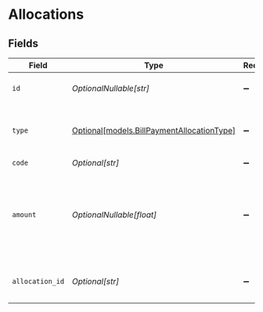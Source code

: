 # Allocations


## Fields

| Field                                                                                                   | Type                                                                                                    | Required                                                                                                | Description                                                                                             | Example                                                                                                 |
| ------------------------------------------------------------------------------------------------------- | ------------------------------------------------------------------------------------------------------- | ------------------------------------------------------------------------------------------------------- | ------------------------------------------------------------------------------------------------------- | ------------------------------------------------------------------------------------------------------- |
| `id`                                                                                                    | *OptionalNullable[str]*                                                                                 | :heavy_minus_sign:                                                                                      | A unique identifier for an object.                                                                      | 12345                                                                                                   |
| `type`                                                                                                  | [Optional[models.BillPaymentAllocationType]](../models/billpaymentallocationtype.md)                    | :heavy_minus_sign:                                                                                      | Type of entity this payment should be attributed to.                                                    | bill                                                                                                    |
| `code`                                                                                                  | *Optional[str]*                                                                                         | :heavy_minus_sign:                                                                                      | N/A                                                                                                     | N091                                                                                                    |
| `amount`                                                                                                | *OptionalNullable[float]*                                                                               | :heavy_minus_sign:                                                                                      | Amount of payment that should be attributed to this allocation. If null, the total_amount will be used. | 49.99                                                                                                   |
| `allocation_id`                                                                                         | *Optional[str]*                                                                                         | :heavy_minus_sign:                                                                                      | Unique identifier of the allocation                                                                     | 123456                                                                                                  |